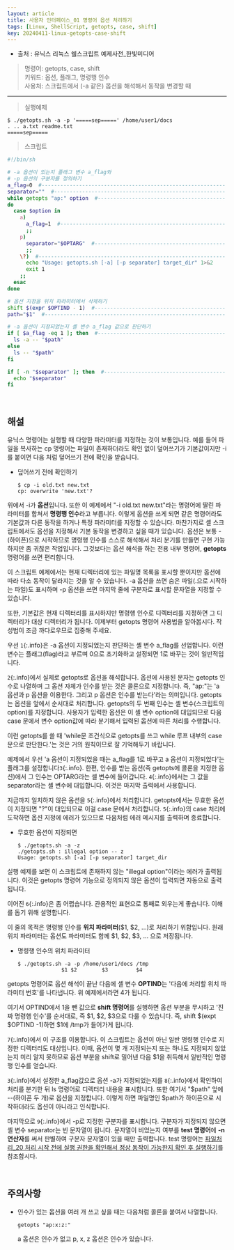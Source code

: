 ```yaml
---
layout: article
title: 사용자 인터페이스_01 명령어 옵션 처리하기
tags: [Linux, ShellScript, getopts, case, shift]
key: 20240411-linux-getopts-case-shift
---
```


- 출처 : 유닉스 리눅스 쉘스크립트 예제사전_한빛미디어

> 명령어: getopts, case, shift  
> 키워드: 옵션, 플래그, 명령행 인수  
> 사용처: 스크립트에서 (-a 같은) 옵션을 해석해서 동작을 변경할 때

--- 

> 실행예제

```
$ ./getopts.sh -a -p '=====sep=====' /home/user1/docs
. .. a.txt readme.txt
=====sep=====
```

> 스크립트

```bash
#!/bin/sh

# -a 옵션이 있는지 플래그 변수 a_flag와
# -p 옵션의 구분자를 정의하기
a_flag=0  #----------------------------------------------------------- 1
separator=""  #------------------------------------------------------- 1
while getopts "ap:" option  #----------------------------------------- 2
do
  case $option in
    a)
      a_flag=1  #----------------------------------------------------- 3
      ;;
    p)
      separator="$OPTARG"  #------------------------------------------ 4
      ;;
    \?)  #------------------------------------------------------------ 5
      echo "Usage: getopts.sh [-a] [-p separator] target_dir" 1>&2
      exit 1
    ;;
  esac
done

# 옵션 지정을 위치 파라미터에서 삭제하기
shift $(expr $OPTIND - 1)  #------------------------------------------ 6
path="$1"  #---------------------------------------------------------- 7

# -a 옵션이 지정되었는지 셸 변수 a_flag 값으로 판단하기
if [ $a_flag -eq 1 ]; then  #----------------------------------------- 8(if문)
  ls -a -- "$path"
else
  ls -- "$path"
fi

if [ -n "$separator" ]; then  #--------------------------------------- 9(if문)
  echo "$separator"
fi
```

&nbsp;
&nbsp;

## **해설**

유닉스 명령어는 실행할 때 다양한 파라미터를 지정하는 것이 보통입니다. 예를 들어 파일을 복사하는 cp 명령어는 파일이 존재하더라도 확인 없이 덮어쓰기가 기본값이지만 -i를 붙이면 다음 처럼 덮어쓰기 전에 확인을 받습니다.

- 덮어쓰기 전에 확인하기

  ```
  $ cp -i old.txt new.txt
  cp: overwrite 'new.txt'?
  ```

위에서 -i가 **옵션**입니다. 또한 이 예제에서 "-i old.txt new.txt"라는 명령어에 딸린 파라미터를 합쳐서 **명령행 인수**라고 부릅니다. 이렇게 옵션을 쓰게 되면 같은 명령어라도 기본값과 다른 동작을 하거나 특정 파라미터를 지정할 수 있습니다. 마찬가지로 셸 스크립트에서도 옵션을 지정해서 기본 동작을 변경하고 싶을 때가 있습니다. 옵션은 보통 -(하이픈)으로 시작하므로 명령행 인수를 스스로 해석해서 처리 분기를 만들면 구현 가능하지만 좀 귀찮은 작업입니다. 그것보다는 옵션 해석을 하는 전용 내부 명령어, **getopts** 명령어를 쓰면 편리합니다.

이 스크립트 예제에서는 현재 디렉터리에 있는 파일명 목록을 표시할 뿐이지만 옵션에 따라 다소 동작이 달라지는 것을 알 수 있습니다. -a 옵션을 쓰면 숨은 파일(.으로 시작하는 파일)도 표시하며 -p 옵션을 쓰면 마지막 줄에 구분자로 표시할 문자열을 지정할 수 있습니다.

또한, 기본값은 현재 디렉터리를 표시하지만 명령행 인수로 디렉터리를 지정하면 그 디렉터리가 대상 디렉터리가 됩니다. 이제부터 getopts 명령어 사용법을 알아봅시다. 작성법이 조금 까다로우므로 집중해 주세요.

우선 `1`{:.info}은 -a 옵션이 지정되었는지 판단하는 셸 변수 a_flag를 선업합니다. 이런 변수는 플래그(flag)라고 부르며 0으로 초기화하고 설정되면 1로 바꾸는 것이 일반적입니다.

`2`{:.info}에서 실제로 getopts로 옵션을 해석합니다. 옵션에 사용된 문자는 getopts 인수로 나열하며 그 옵션 자체가 인수를 받는 것은 콜론으로 지정합니다. 즉, "ap:"는 'a 옵션과 p 옵션을 이용한다. 그리고 p 옵션은 인수를 받는다'라는 의미입니다. getopts는 옵션을 앞에서 순서대로 처리합니다. getopts의 두 번째 인수는 셸 변수(스크립트의 option)를 지정합니다. 사용자가 입력한 옵션은 이 셸 변수 option에 대입되므로 다음 case 문에서 변수 option값에 따라 분기해서 입력된 옵션에 따른 처리를 수행합니다.

이런 getopts를 쓸 때 'while문 조건식으로 getopts를 쓰고 while 루프 내부의 case문으로 판단한다.'는 것은 거의 원칙이므로 잘 기억해두기 바랍니다.

예제에서 우선 'a 옵션이 지정되었을 때는 a_flag를 1로 바꾸고 a 옵션이 지정되었다'는 플래그를 설정합니다`3`{:.info}. 한편, 인수를 받는 옵션(즉 getopts에 콜론을 지정한 옵션)에서 그 인수는 OPTARG라는 셸 변수에 들어갑니다. `4`{:.info}에서는 그 값을 separator라는 셸 변수에 대입합니다. 이것은 마지막 출력에서 사용합니다.

지금까지 일치하지 않은 옵션을 `5`{:.info}에서 처리합니다. getopts에서는 무효한 옵션이 지정되면 "?"이 대입되므로 이걸 case 문에서 처리합니다. `5`{:.info}의 case 처리에 도착하면 옵션 지정에 에러가 있으므로 다음처럼 에러 메시지를 출력하며 종료합니다.

- 무효한 옵션이 지정되면

  ```
  $ ./getopts.sh -a -z
  ./getopts.sh : illegal option -- z
  Usage: getopts.sh [-a] [-p separator] target_dir
  ```

실행 예제를 보면 이 스크립트에 존재하지 않는 "illegal option"이라는 에러가 출력됩니다. 이것은 getopts 명령어 기능으로 정의되지 않은 옵션이 입력되면 자동으로 출력됩니다.

이어진 `6`{:.info}은 좀 어렵습니다. 관용적인 표현으로 통째로 외우는게 좋습니다. 이해를 돕기 위해 설명합니다.

이 줄의 목적은 명령행 인수를 **위치 파라미터**($1, $2, ...)로 처리하기 위함입니다. 원래 위치 파라미터는 옵션도 파라미터도 함께 $1, $2, $3, ... 으로 저장됩니다.

- 명령행 인수의 위치 파라미터

  ```
  $ ./getopts.sh -a -p /home/user1/docs /tmp
                $1 $2        $3         $4
  ```

getopts 명령어로 옵션 해석이 끝난 다음에 셸 변수 **OPTIND**는 '다음에 처리할 위치 파라미터 번호'를 나타냅니다. 위 예제에서라면 4가 됩니다.

여기서 OPTIND에서 1을 뺀 값으로 **shift 명령어**를 실행하면 옵션 부분을 무시하고 '진짜 명령행 인수'를 순서대로, 즉 $1, $2, $3으로 다룰 수 있습니다. 즉, shift $(expt $OPTIND -1)하면 $1에 /tmp가 들어가게 됩니다.

`7`{:.info}에서 이 구조를 이용합니다. 이 스크립트는 옵션이 아닌 일반 명령행 인수로 지정한 디렉터리도 대상입니다. 이때, 옵션이 몇 개 지정되는지 또는 하나도 지정되지 않았는지 미리 알지 못하므로 옵션 부분을 shift로 밀어낸 다음 $1을 취득해서 일반적인 명령행 인수를 얻습니다.

`3`{:.info}에서 설정한 a_flag값으로 옵션 -a가 지정되었는지를 `8`{:.info}에서 확인하여 처리를 분기한 뒤 ls 명령어로 디렉터리 내용을 표시합니다. 또한 여기서 "$path" 앞에 --(하이픈 두 개)로 옵션을 지정합니다. 이렇게 하면 파일명인 $path가 하이픈으로 시작하더라도 옵션이 아니라고 인식합니다. 

마지막으로 `9`{:.info}에서 -p로 지정한 구분자를 표시합니다. 구분자가 지정되지 않으면 셸 변수 separator는 빈 문자열이 됩니다. 문자열이 비었는지 여부를 **test 명령어**에 **-n 연산자**를 써서 판별하여 구분자 문자열이 있을 때만 출력합니다. test 명령어는 [파일처리_20 처리 시작 전에 실행 권한을 확인해서 정상 동작이 가능한지 확인 후 실행하기](https://blessu1201.github.io/2024/01/30/linux-file-test-042.html)를 참조합시다.

&nbsp;
&nbsp;

## **주의사항**

- 인수가 있는 옵션을 여러 개 쓰고 싶을 때는 다음처럼 콜론을 붙여서 나열합니다.

  ```
  getopts "ap:x:z:"
  ```

  a 옵션은 인수가 없고 p, x, z 옵션은 인수가 있습니다.
